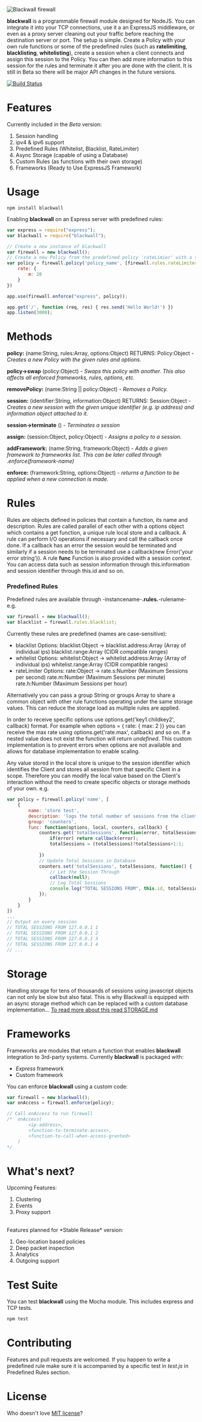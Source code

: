 <img src="https://raw.githubusercontent.com/schahriar/blackwall/master/blackwall.png" alt="Blackwall firewall" title="Blackwall" />

**blackwall** is a programmable firewall module designed for NodeJS. You can integrate it into your TCP connections, use it a an ExpressJS middleware, or even as a proxy server cleaning out your traffic before reaching the destination server or port. The setup is simple. Create a Policy with your own rule functions or some of the predefined rules (such as **ratelimiting**, **blacklisting**, **whitelisting**), create a session when a client connects and assign this session to the Policy. You can then add more information to this session for the rules and terminate it after you are done with the client. It is still in Beta so there will be major API changes in the future versions.

[![Build Status](https://travis-ci.org/schahriar/blackwall.svg)](https://travis-ci.org/schahriar/blackwall)

# Features
Currently included in the *Beta* version:

1. Session handling
2. ipv4 & ipv6 support
3. Predefined Rules (Whitelist, Blacklist, RateLimiter)
4. Async Storage (capable of using a Database)
5. Custom Rules (as functions with their own storage)
6. Frameworks (Ready to Use ExpressJS Framework)

# Usage
```
npm install blackwall
```

Enabling **blackwall** on an Express server with predefined rules:
```javascript
var express = require("express");
var blackwall = require("blackwall");

// Create a new instance of blackwall
var firewall = new blackwall();
// Create a new Policy from the predefined policy 'rateLimier' with a single rule to limit connections from every Client to 20 per minute
var policy = firewall.policy('policy_name', [firewall.rules.rateLimiter], {
    rate: {
        m: 20
    }
})

app.use(firewall.enforce("express", policy));

app.get('/', function (req, res) { res.send('Hello World!') })
app.listen(3000);
```

# Methods

**policy:** (name:String, rules:Array, options:Object) RETURNS: Policy:Object - *Creates a new Policy with the given rules and options.*

**policy->swap** (policy:Object) - *Swaps this policy with another. This also affects all enforced frameworks, rules, options, etc.*

**removePolicy:** (name:String || policy:Object) - *Removes a Policy.*

**session:** (identifier:String, information:Object) RETURNS: Session:Object -
*Creates a new session with the given unique identifier (e.g. ip address) and information object attached to it.*

**session->terminate** () - *Terminates a session*

**assign:** (session:Object, policy:Object) -
*Assigns a policy to a session.*

**addFramework:** (name:String, framework:Object) - *Adds a given framework to frameworks list. This can be later called through .enforce(framework-name)*

**enforce:** (framework:String, options:Object) - *returns a function to be applied when a new connection is made.*

# Rules
Rules are objects defined in policies that contain a function, its name and description. Rules are called parallel of each other with a options object which contains a get function, a unique rule local store and a callback. A rule can perform I/O operations if necessary and call the callback once done. If a callback has an error the session would be terminated and similarly if a session needs to be terminated use a callback(new Error('your error string')). A rule **func** Function is also provided with a session context. You can access data such as session information through this.information and session identifier through this.id and so on.

### Predefined Rules
Predefined rules are available through -instancename-**.rules.**-rulename-
e.g.
```javascript
var firewall = new blackwall();
var blacklist = firewall.rules.blacklist;
```
Currently these rules are predefined (names are case-sensitive):
- blacklist
        Options: blacklist:Object ->
        blacklist.address:Array (Array of individual ips)
        blacklist.range:Array (CIDR compatible ranges)
- whitelist
        Options: whitelist:Object ->
        whitelist.address:Array (Array of individual ips)
        whitelist.range:Array (CIDR compatible ranges)
- rateLimiter
        Options: rate:Object ->
        rate.s:Number (Maximum Sessions per second)
        rate.m:Number (Maximum Sessions per minute)
        rate.h:Number (Maximum Sessions per hour)

Alternatively you can pass a group String or groups Array to share a common object with other rule functions operating under the same storage values. This can reduce the storage load as multiple rules are applied.

In order to receive specific options use options.get('key1.childkey2', callback) format. For example when options = { rate: { max: 2 }} you can receive the max rate using options.get('rate.max', callback) and so on. If a nested value does not exist the function will return *undefined*. This custom implementation is to prevent errors when options are not available and allows for database implementation to enable scaling.

Any value stored in the local store is unique to the session identifier which identifies the Client and stores all session from that specific Client in a scope. Therefore you can modify the local value based on the Client's interaction without the need to create specific objects or storage methods of your own.
e.g.
```javascript
var policy = firewall.policy('name', [
    {
        name: 'store test',
        description: 'logs the total number of sessions from the client every time a new session is created',
        group: 'counters',
        func: function(options, local, counters, callback) {
            counters.get('totalSessions', function(error, totalSessions) {
                if(error) return callback(error);
                totalSessions = (totalSessions)?totalSessions+1:1;
                
            })
            // Update Total Sessions in Database
            counters.set('totalSessions', totalSessions, function() {
                // Let the Session Through
                callback(null);
                // Log Total Sessions
                console.log("TOTAL SESSIONS FROM", this.id, totalSessions);
            });
        }
    }
])
...
// Output on every session
// TOTAL SESSIONS FROM 127.0.0.1 1
// TOTAL SESSIONS FROM 127.0.0.1 2
// TOTAL SESSIONS FROM 127.0.0.1 3
// TOTAL SESSIONS FROM 127.0.0.1 4
// ...
```

# Storage
Handling storage for tens of thousands of sessions using javascript objects can not only be slow but also fatal. This is why Blackwall is equipped with an async storage method which can be replaced with a custom database implementation... [To read more about this read STORAGE.md](./STORAGE.md)

# Frameworks
Frameworks are modules that return a function that enables **blackwall** integration to 3rd-party systems. Currently **blackwall** is packaged with:
- *Express* framework
- Custom framework

You can enforce **blackwall** using a custom code:
```javascript
var firewall = new blackwall();
var onAccess = firewall.enforce(policy);

// Call onAccess to run firewall
/*  onAccess(
        <ip-address>,
        <function-to-terminate-access>,
        <function-to-call-when-access-granted>
    )
*/

```

# What's next?

Upcoming Features:

1. Clustering
2. Events
3. Proxy support

<br>
Features planned for *Stable Release* version:

1. Geo-location based policies
2. Deep packet inspection
3. Analytics
4. Outgoing support

# Test Suite
You can test **blackwall** using the Mocha module. This includes express and TCP tests.
```javascript
npm test
```

# Contributing
Features and pull requests are welcomed. If you happen to write a predefined rule make sure it is accompanied by a specific test in *test.js* in Predefined Rules section.

# License
Who doesn't love [MIT license](https://raw.githubusercontent.com/schahriar/blackwall/master/LICENSE)?
